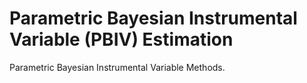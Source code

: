 # Parametric Bayesian Instrumental Variable (PBIV) Estimation
Parametric Bayesian Instrumental Variable Methods.
